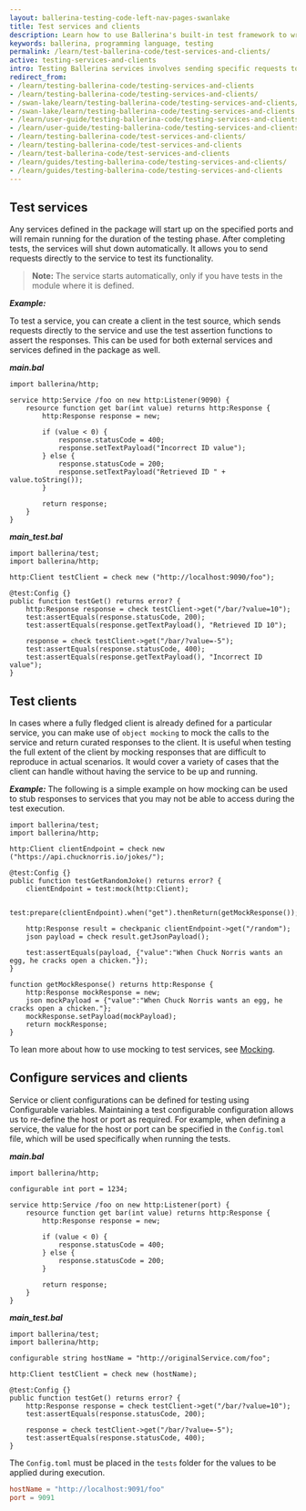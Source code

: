 ```yaml
---
layout: ballerina-testing-code-left-nav-pages-swanlake
title: Test services and clients
description: Learn how to use Ballerina's built-in test framework to write tests for Services and Clients.
keywords: ballerina, programming language, testing
permalink: /learn/test-ballerina-code/test-services-and-clients/
active: testing-services-and-clients
intro: Testing Ballerina services involves sending specific requests to the service using a client and verifying the responses using the assertion functions. The aim is to make sure that the service and client behave as expected when sending and recieving both expected requests and malformed ones.
redirect_from:
- /learn/testing-ballerina-code/testing-services-and-clients
- /learn/testing-ballerina-code/testing-services-and-clients/
- /swan-lake/learn/testing-ballerina-code/testing-services-and-clients/
- /swan-lake/learn/testing-ballerina-code/testing-services-and-clients
- /learn/user-guide/testing-ballerina-code/testing-services-and-clients
- /learn/user-guide/testing-ballerina-code/testing-services-and-clients/
- /learn/testing-ballerina-code/test-services-and-clients/
- /learn/testing-ballerina-code/test-services-and-clients
- /learn/test-ballerina-code/test-services-and-clients
- /learn/guides/testing-ballerina-code/testing-services-and-clients/
- /learn/guides/testing-ballerina-code/testing-services-and-clients
---
```


## Test services

Any services defined in the package will start up on the specified ports and will remain running for the duration of the testing phase. After completing tests, the services will shut down automatically.
 It allows you to send requests directly to the service to test its functionality.

>**Note:** The service starts automatically, only if you have tests in the module where it is defined.

***Example:***

To test a service, you can create a client in the test source, which sends requests directly to
the service and use the test assertion functions to assert the responses. This can be used for both
external services and services defined in the package as well.

***main.bal***
```ballerina
import ballerina/http;

service http:Service /foo on new http:Listener(9090) { 
    resource function get bar(int value) returns http:Response {
        http:Response response = new;

        if (value < 0) {
            response.statusCode = 400;
            response.setTextPayload("Incorrect ID value");
        } else {
            response.statusCode = 200;
            response.setTextPayload("Retrieved ID " + value.toString());
        }

        return response;
    }
}
```

***main_test.bal***
```ballerina
import ballerina/test;
import ballerina/http;

http:Client testClient = check new ("http://localhost:9090/foo");

@test:Config {}
public function testGet() returns error? {
    http:Response response = check testClient->get("/bar/?value=10");
    test:assertEquals(response.statusCode, 200);
    test:assertEquals(response.getTextPayload(), "Retrieved ID 10");

    response = check testClient->get("/bar/?value=-5");
    test:assertEquals(response.statusCode, 400);
    test:assertEquals(response.getTextPayload(), "Incorrect ID value");
}
```

## Test clients

In cases where a fully fledged client is already defined for a particular service, you can make use
of `object mocking` to mock the calls to the service and return curated responses to the client.
It is useful when testing the full extent of the client by mocking responses that are difficult to reproduce in actual scenarios.
 It would cover a variety of cases that the client can handle without having the service to be up and running.

***Example:***
The following is a simple example on how mocking can be used to stub responses to services that you 
may not be able to access during the test execution.

```ballerina
import ballerina/test;
import ballerina/http;

http:Client clientEndpoint = check new ("https://api.chucknorris.io/jokes/");

@test:Config {}
public function testGetRandomJoke() returns error? {
    clientEndpoint = test:mock(http:Client);

    test:prepare(clientEndpoint).when("get").thenReturn(getMockResponse());

    http:Response result = checkpanic clientEndpoint->get("/random");
    json payload = check result.getJsonPayload();

    test:assertEquals(payload, {"value":"When Chuck Norris wants an egg, he cracks open a chicken."});    
}

function getMockResponse() returns http:Response {
    http:Response mockResponse = new;
    json mockPayload = {"value":"When Chuck Norris wants an egg, he cracks open a chicken."};
    mockResponse.setPayload(mockPayload);
    return mockResponse;
}
```

To lean more about how to use mocking to test services, see [Mocking](/learn/testing-ballerina-code/mocking).

## Configure services and clients

Service or client configurations can be defined for testing using Configurable variables.
Maintaining a test configurable configuration allows us to re-define the host or port as required.
For example, when defining a service, the value for the host or port can be specified in the
`Config.toml` file, which will be used specifically when running the tests.

***main.bal***
```ballerina
import ballerina/http;

configurable int port = 1234;

service http:Service /foo on new http:Listener(port) { 
    resource function get bar(int value) returns http:Response {
        http:Response response = new;

        if (value < 0) {
            response.statusCode = 400;
        } else {
            response.statusCode = 200;
        }

        return response;
    }
}
```

***main_test.bal***
```ballerina
import ballerina/test;
import ballerina/http;

configurable string hostName = "http://originalService.com/foo";

http:Client testClient = check new (hostName);

@test:Config {}
public function testGet() returns error? {
    http:Response response = check testClient->get("/bar/?value=10");
    test:assertEquals(response.statusCode, 200);

    response = check testClient->get("/bar/?value=-5");
    test:assertEquals(response.statusCode, 400);
}
```

The `Config.toml` must be placed in the `tests` folder for the values to be applied during execution.

```toml
hostName = "http://localhost:9091/foo"
port = 9091
```
